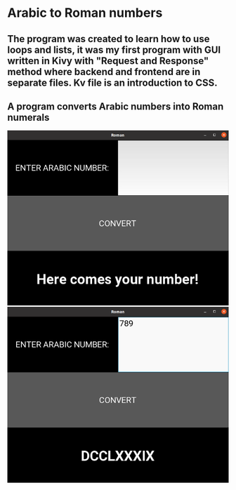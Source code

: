 # Arabic to Roman numbers

## The program was created to learn how to use loops and lists, it was my first program with GUI written in Kivy with "Request and Response" method where backend and frontend are in separate files. Kv file is an introduction to CSS. 

## A program converts Arabic numbers into Roman numerals


![1](1.png) ![3](3.png)

